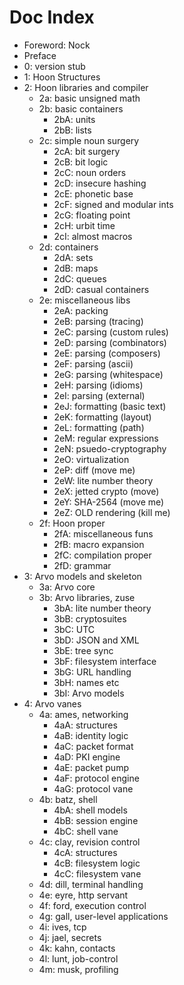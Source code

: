 Doc Index
=========

- Foreword: Nock
- Preface
- 0: version stub
- 1: Hoon Structures
- 2: Hoon libraries and compiler
  - 2a: basic unsigned math
  - 2b: basic containers
    - 2bA: units
    - 2bB: lists
  - 2c: simple noun surgery
    - 2cA: bit surgery
    - 2cB: bit logic
    - 2cC: noun orders
    - 2cD: insecure hashing
    - 2cE: phonetic base
    - 2cF: signed and modular ints
    - 2cG: floating point
    - 2cH: urbit time
    - 2cI: almost macros
  - 2d: containers
    - 2dA: sets
    - 2dB: maps
    - 2dC: queues
    - 2dD: casual containers 
  - 2e: miscellaneous libs
    - 2eA: packing
    - 2eB: parsing (tracing)
    - 2eC: parsing (custom rules)
    - 2eD: parsing (combinators)
    - 2eE: parsing (composers)
    - 2eF: parsing (ascii)
    - 2eG: parsing (whitespace)
    - 2eH: parsing (idioms)
    - 2eI: parsing (external)
    - 2eJ: formatting (basic text)
    - 2eK: formatting (layout)
    - 2eL: formatting (path)
    - 2eM: regular expressions
    - 2eN: psuedo-cryptography
    - 2eO: virtualization
    - 2eP: diff (move me)
    - 2eW: lite number theory
    - 2eX: jetted crypto (move)
    - 2eY: SHA-2564 (move me)
    - 2eZ: OLD rendering (kill me)
  - 2f: Hoon proper
    - 2fA: miscellaneous funs
    - 2fB: macro expansion
    - 2fC: compilation proper
    - 2fD: grammar
- 3: Arvo models and skeleton
  - 3a: Arvo core
  - 3b: Arvo libraries, zuse
    - 3bA: lite number theory
    - 3bB: cryptosuites
    - 3bC: UTC
    - 3bD: JSON and XML
    - 3bE: tree sync
    - 3bF: filesystem interface 
    - 3bG: URL handling
    - 3bH: names etc
    - 3bI: Arvo models
- 4: Arvo vanes
  - 4a: ames, networking
    - 4aA: structures
    - 4aB: identity logic
    - 4aC: packet format
    - 4aD: PKI engine
    - 4aE: packet pump
    - 4aF: protocol engine
    - 4aG: protocol vane
  - 4b: batz, shell
    - 4bA: shell models
    - 4bB: session engine
    - 4bC: shell vane
  - 4c: clay, revision control
    - 4cA: structures
    - 4cB: filesystem logic
    - 4cC: filesystem vane
  - 4d: dill, terminal handling
  - 4e: eyre, http servant 
  - 4f: ford, execution control 
  - 4g: gall, user-level applications
  - 4i: ives, tcp 
  - 4j: jael, secrets 
  - 4k: kahn, contacts 
  - 4l: lunt, job-control
  - 4m: musk, profiling

